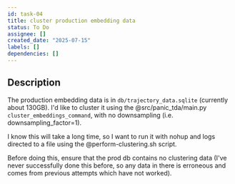 ```yaml
---
id: task-04
title: cluster production embedding data
status: To Do
assignee: []
created_date: "2025-07-15"
labels: []
dependencies: []
---
```


## Description

The production embedding data is in `db/trajectory_data.sqlite` (currently about
130GB). I'd like to cluster it using the @src/panic_tda/main.py
`cluster_embeddings_command`, with no downsampling (i.e. downsampling_factor=1).

I know this will take a long time, so I want to run it with nohup and logs
directed to a file using the @perform-clustering.sh script.

Before doing this, ensure that the prod db contains no clustering data (I've
never successfully done this before, so any data in there is erroneous and comes
from previous attempts which have not worked).
